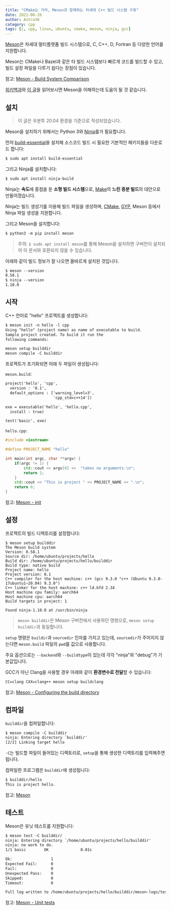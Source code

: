 ```yaml
---
title: "CMake는 가라, Meson과 함께하는 차세대 C++ 빌드 시스템 구축"
date: 2021-06-26
author: Astro36
category: cpp
tags: [c, cpp, linux, ubuntu, cmake, meson, ninja, gcc]
---
```


[Meson](https://mesonbuild.com/)은 차세대 멀티플랫폼 빌드 시스템으로, C, C++, D, Fortran 등 다양한 언어를 지원합니다.

Meson는 CMake나 Bazel과 같은 타 빌드 시스템보다 빠르게 코드를 빌드할 수 있고, 빌드 설정 파일을 다루기 쉽다는 장점이 있습니다.

참고: [Meson - Build System Comparison](https://mesonbuild.com/Simple-comparison.html)

[위키백과](https://en.m.wikipedia.org/wiki/Meson_(software))와 [이 글](https://germandiagogomez.medium.com/getting-started-with-meson-build-system-and-c-83270f444bee)을 읽어보시면 Meson을 이해하는데 도움이 될 것 같습니다.
## 설치

> 이 글은 우분투 20.04 환경을 기준으로 작성되었습니다.

Meson을 설치하기 위해서는 Python 3와 [Ninja](https://ninja-build.org/)를가 필요합니다.

먼저 [build-essential](http://linux-command.org/ko/build-essential.html)을 설치해 소스코드 빌드 시 필요한 기본적인 패키지들을 다운로드 합니다:

```txt
$ sudo apt install build-essential
```

그리고 Ninja를 설치합니다:

```txt
$ sudo apt install ninja-build
```

Ninja는 **속도**에 중점을 둔 **소형 빌드 시스템**으로, [Make](https://en.m.wikipedia.org/wiki/Make_(software))의 **느린 증분 빌드**의 대안으로 만들어졌습니다.

Ninja는 빌드 생성기를 이용해 빌드 파일을 생성하며, [CMake](https://cmake.org/), [GYP](https://gyp.gsrc.io/), Meson 등에서 Ninja 파일 생성을 지원합니다.

그리고 Meson을 설치합니다:

```txt
$ python3 -m pip install meson
```

> 주의: `$ sudo apt install meson`를 통해 Meson을 설치하면 구버전이 설치되어 이 문서와 호환되지 않을 수 있습니다.

아래와 같이 빌드 정보가 잘 나오면 올바르게 설치된 것입니다.

```txt
$ meson --version
0.58.1
$ ninja --version
1.10.0
```

## 시작

C++ 언어로 "hello" 프로젝트를 생성합니다:

```txt
$ meson init -n hello -l cpp
Using "hello" (project name) as name of executable to build.
Sample project created. To build it run the
following commands:

meson setup builddir
meson compile -C builddir
```

프로젝트가 초기화되면 아래 두 파일이 생성됩니다:

`meson.build`:

```txt
project('hello', 'cpp',
  version : '0.1',
  default_options : ['warning_level=3',
                     'cpp_std=c++14'])

exe = executable('hello', 'hello.cpp',
  install : true)

test('basic', exe)
```

`hello.cpp`:

```cpp
#include <iostream>

#define PROJECT_NAME "hello"

int main(int argc, char **argv) {
    if(argc != 1) {
        std::cout << argv[0] <<  "takes no arguments.\n";
        return 1;
    }
    std::cout << "This is project " << PROJECT_NAME << ".\n";
    return 0;
}
```

참고: [Meson - init](https://mesonbuild.com/Commands.html#init)

## 설정

프로젝트의 빌드 디렉토리를 설정합니다:

```
$ meson setup builddir
The Meson build system
Version: 0.58.1
Source dir: /home/ubuntu/projects/hello
Build dir: /home/ubuntu/projects/hello/builddir
Build type: native build
Project name: hello
Project version: 0.1
C++ compiler for the host machine: c++ (gcc 9.3.0 "c++ (Ubuntu 9.3.0-17ubuntu1~20.04) 9.3.0")
C++ linker for the host machine: c++ ld.bfd 2.34
Host machine cpu family: aarch64
Host machine cpu: aarch64
Build targets in project: 1

Found ninja-1.10.0 at /usr/bin/ninja
```

> `meson builddir`은 Meson 구버전에서 사용하던 명령으로, `meson setup builddir`과 동일합니다.

`setup` 명령은 `buildir`과 `sourcedir` 인자를 가지고 있는데, `sourcedir`가 주어지지 않는다면 `meson.build` 파일의 `pwd`를 값으로 사용합니다.

주요 옵션으로는 `--backend`와 `--buildtype`이 있는데 각각 "ninja"와 "debug"가 기본값입니다.

GCC가 아닌 Clang을 사용할 경우 아래와 같이 **환경변수로 전달**할 수 있습니다:

```txt
CC=clang CXX=clang++ meson setup buildclang
```

참고: [Meson - Configuring the build directory](https://mesonbuild.com/Running-Meson.html#configuring-the-build-directory)

## 컴파일

`builddir`을 컴파일합니다:

```txt
$ meson compile -C builddir
ninja: Entering directory `builddir'
[2/2] Linking target hello
```

`-C`는 빌드할 파일이 들어있는 디렉토리로, `setup`을 통해 생성한 디렉토리를 입력해주면 됩니다.

컴파일한 프로그램은 `builddir`에 생성됩니다:

```txt
$ builddir/hello
This is project hello.
```

참고: [Meson](https://mesonbuild.com/Running-Meson.html#building-from-the-source)

## 테스트

Meson은 유닛 테스트를 지원합니다:

```txt
$ meson test -C builddir/
ninja: Entering directory `/home/ubuntu/projects/hello/builddir'
ninja: no work to do.
1/1 basic        OK              0.01s                           

Ok:                 1   
Expected Fail:      0   
Fail:               0   
Unexpected Pass:    0   
Skipped:            0   
Timeout:            0   

Full log written to /home/ubuntu/projects/hello/builddir/meson-logs/testlog.txt
```

참고: [Meson - Unit tests](https://mesonbuild.com/Unit-tests.html)
